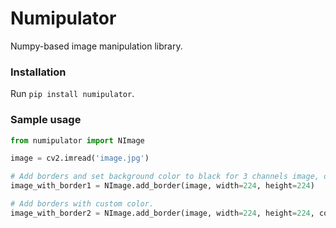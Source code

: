 # Numipulator
Numpy-based image manipulation library.

### Installation
Run `pip install numipulator`.

### Sample usage
```python
from numipulator import NImage

image = cv2.imread('image.jpg')

# Add borders and set background color to black for 3 channels image, or transparent for 4 channels image.
image_with_border1 = NImage.add_border(image, width=224, height=224)

# Add borders with custom color.
image_with_border2 = NImage.add_border(image, width=224, height=224, color=(255, 255, 255))
```
